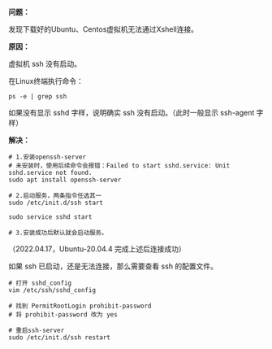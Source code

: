**问题：**

发现下载好的Ubuntu、Centos虚拟机无法通过Xshell连接。

**原因：**

虚拟机 ssh 没有启动。

在Linux终端执行命令：

```shell
ps -e | grep ssh
```

如果没有显示 sshd 字样，说明确实 ssh 没有启动。（此时一般显示 ssh-agent 字样）

**解决：**

```shell
# 1.安装openssh-server
# 未安装时，使用后续命令会报错：Failed to start sshd.service: Unit sshd.service not found.
sudo apt install openssh-server

# 2.启动服务，两条指令任选其一
sudo /etc/init.d/ssh start

sudo service sshd start

# 3.安装成功后默认就会启动服务。
```

（2022.04.17，Ubuntu-20.04.4 完成上述后连接成功）

如果 ssh 已启动，还是无法连接，那么需要查看 ssh 的配置文件。

```shell
# 打开 sshd_config
vim /etc/ssh/sshd_config

# 找到 PermitRootLogin prohibit-password
# 将 prohibit-password 改为 yes

# 重启ssh-server
sudo /etc/init.d/ssh restart
```

